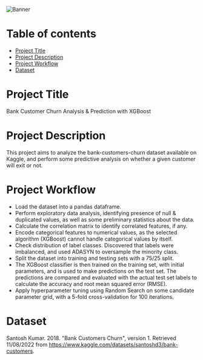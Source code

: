 ![Banner](https://miro.medium.com/max/640/1*RAeucVCKyFGXArObBsYnrw.png)

# Table of contents

- [Project Title](#project-title)
- [Project Description](#project-description)
- [Project Workflow](#project-workflow)
- [Dataset](#dataset)

# Project Title
Bank Customer Churn Analysis & Prediction with XGBoost

# Project Description
This project aims to analyze the bank-customers-churn dataset available on Kaggle, and perform some predictive analysis on whether a given customer will exit or not.

# Project Workflow
- Load the dataset into a pandas dataframe.
- Perform exploratory data analysis, identifying presence of null & duplicated values, as well as some preliminary statistics about the data.
- Calculate the correlation matrix to identify correlated features, if any.
- Encode categorical features to numerical values, as the selected algorithm (XGBoost) cannot handle categorical values by itself.
- Check distribution of label classes. Discovered that labels were imbalanced, and used ADASYN to oversample the minority class.
- Split the dataset into training and testing sets with a 75/25 split.
- The XGBoost classifier is then trained on the training set, with initial parameters, and is used to make predictions on the test set. The predictions are compared and evaluated with the actual test set labels to calculate the accuracy and root mean squared error (RMSE).
- Apply hyperparameter tuning using Random Search on some candidate parameter grid, with a 5-fold cross-validation for 100 iterations.

# Dataset 
Santosh Kumar. 2018. "Bank Customers Churn", version 1. Retrieved 11/08/2022 from https://www.kaggle.com/datasets/santoshd3/bank-customers.

